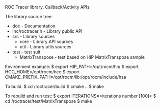 ROC Tracer library, Callback/Activity APIs

The library source tree:
 - doc  - Documentation
 - inc/roctracer.h - Library public API
 - src  - Library sources
   - core - Library API sources
   - util - Library utils sources
 - test - test suit
   - MatrixTranspose - test based on HIP MatrixTranspose sample

Environment example:
$ export HIP_PATH=/opt/rocm/hip
$ export HCC_HOME=/opt/rocm/hcc
$ export CMAKE_PREFIX_PATH=/opt/rocm/lib:/opt/rocm/include/hsa

To build:
$ cd <your path>/roctracer/build
$ cmake ..
$ make

To rebuild and run test:
$ export ITERATIONS=<iterations number [100]>
$ cd <your path>/roctracer/test/MatrixTranspose
$ make
